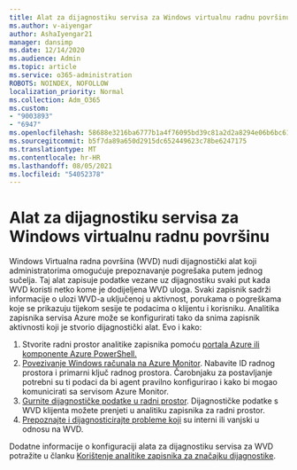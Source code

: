 ```yaml
---
title: Alat za dijagnostiku servisa za Windows virtualnu radnu površinu
ms.author: v-aiyengar
author: AshaIyengar21
manager: dansimp
ms.date: 12/14/2020
ms.audience: Admin
ms.topic: article
ms.service: o365-administration
ROBOTS: NOINDEX, NOFOLLOW
localization_priority: Normal
ms.collection: Adm_O365
ms.custom:
- "9003893"
- "6947"
ms.openlocfilehash: 58688e3216ba6777b1a4f76095bd39c81a2d2a8294e06b6bc61c7134f6d589f9
ms.sourcegitcommit: b5f7da89a650d2915dc652449623c78be6247175
ms.translationtype: MT
ms.contentlocale: hr-HR
ms.lasthandoff: 08/05/2021
ms.locfileid: "54052378"
---
```

# <a name="service-diagnostics-tool-for-windows-virtual-desktop"></a>Alat za dijagnostiku servisa za Windows virtualnu radnu površinu

Windows Virtualna radna površina (WVD) nudi dijagnostički alat koji administratorima omogućuje prepoznavanje pogrešaka putem jednog sučelja. Taj alat zapisuje podatke vezane uz dijagnostiku svaki put kada WVD koristi netko kome je dodijeljena WVD uloga. Svaki zapisnik sadrži informacije o ulozi WVD-a uključenoj u aktivnost, porukama o pogreškama koje se prikazuju tijekom sesije te podacima o klijentu i korisniku. Analitika zapisnika servisa Azure može se konfigurirati tako da snima zapisnik aktivnosti koji je stvorio dijagnostički alat. Evo i kako:

1. Stvorite radni prostor analitike zapisnika pomoću [portala Azure ili](https://go.microsoft.com/fwlink/?linkid=2129500) [komponente Azure PowerShell.](https://go.microsoft.com/fwlink/?linkid=2129501)
1. [Povezivanje Windows računala na Azure Monitor](https://go.microsoft.com/fwlink/?linkid=2129913). Nabavite ID radnog prostora i primarni ključ radnog prostora. Čarobnjaku za postavljanje potrebni su ti podaci da bi agent pravilno konfigurirao i kako bi mogao komunicirati sa servisom Azure Monitor.
1. [Gurnite dijagnostičke podatke u radni prostor](https://go.microsoft.com/fwlink/?linkid=2128284). Dijagnostičke podatke s WVD klijenta možete prenjeti u analitiku zapisnika za radni prostor.
1. [Prepoznajte i dijagnosticirajte probleme koji](https://go.microsoft.com/fwlink/?linkid=2128338) su interni ili vanjski u odnosu na WVD.

Dodatne informacije o konfiguraciji alata za dijagnostiku servisa za WVD potražite u članku [Korištenje analitike zapisnika za značajku dijagnostike](https://go.microsoft.com/fwlink/?linkid=2128084).
